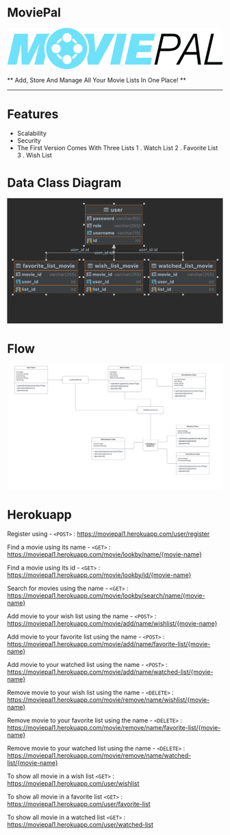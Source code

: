 # MoviePal

![](movie-pal-logo-black.png)

** Add, Store And Manage All Your Movie Lists In One Place!
**

------------


# Features

-  Scalability
-  Security
-  The First Version Comes With Three Lists
   1 . Watch List
   2 . Favorite  List
   3 . Wish List

   
# Data Class Diagram 
![](MoviePal-class-diagram.png)

# Flow
![](MoviePaL-Flow.svg)

# Herokuapp


Register using  - `<POST>` : <https://moviepal1.herokuapp.com/user/register>

Find a movie using its name - `<GET>` : <https://moviepal1.herokuapp.com/movie/lookby/name/{movie-name}>

Find a movie using its id - `<GET>` : <https://moviepal1.herokuapp.com/movie/lookby/id/{movie-name}>

Search for movies using the name - `<GET>` : <https://moviepal1.herokuapp.com/movie/lookby/search/name/{movie-name}>


Add movie to your wish list using the name  - `<POST>` : <https://moviepal1.herokuapp.com/movie/add/name/wishlist/{movie-name}>

Add movie to your favorite list using the name  - `<POST>` : <https://moviepal1.herokuapp.com/movie/add/name/favorite-list/{movie-name}>

Add movie to your watched list using the name  - `<POST>` : <https://moviepal1.herokuapp.com/movie/add/name/watched-list/{movie-name}>

Remove movie to your wish list using the name  - `<DELETE>` : <https://moviepal1.herokuapp.com/movie/remove/name/wishlist/{movie-name}>

Remove movie to your favorite list using the name  - `<DELETE>` : <https://moviepal1.herokuapp.com/movie/remove/name/favorite-list/{movie-name}>

Remove movie to your watched list using the name  - `<DELETE>` : <https://moviepal1.herokuapp.com/movie/remove/name/watched-list/{movie-name}>


To show all movie in a wish list
`<GET>` : <https://moviepal1.herokuapp.com/user/wishlist>

To show all movie in a favorite list
`<GET>` : <https://moviepal1.herokuapp.com/user/favorite-list>

To show all movie in a watched list
`<GET>` : <https://moviepal1.herokuapp.com/user/watched-list>


